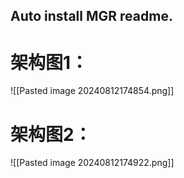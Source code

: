 ## Auto install MGR readme.

# 架构图1：


![[Pasted image 20240812174854.png]]


# 架构图2：
![[Pasted image 20240812174922.png]]


